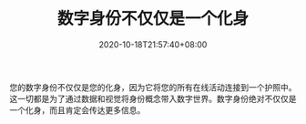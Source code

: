 ﻿---
title: "数字身份不仅仅是一个化身"
date: 2020-10-18T21:57:40+08:00
lastmod: 2020-10-18T16:45:40+08:00
draft: false
authors: ["Wanderer"]
description: "您的数字身份不仅仅是您的化身，因为它将您的所有在线活动连接到一个护照中。这一切都是为了通过数据和视觉将身份概念带入数字世界。数字身份绝对不仅仅是一个化身，而且肯定会传达更多信息。"
featuredImage: "digital-identity-more-than-just-an-avatar.png"
tags: ["Virtual World","虚拟世界","Play to Earn"]
categories: ["news"]
news: ["虚拟世界"]
weight: 
lightgallery: true
pinned: false
recommend: false
recommend1: false
---

您的数字身份不仅仅是您的化身，因为它将您的所有在线活动连接到一个护照中。这一切都是为了通过数据和视觉将身份概念带入数字世界。数字身份绝对不仅仅是一个化身，而且肯定会传达更多信息。

<!--more-->

